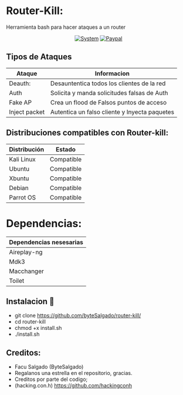 # Router-Kill:

Herramienta bash para hacer ataques a un router

<p align="center">
<a href=""><img title="System" src="https://img.shields.io/badge/Supported%20OS-Linux-orange?style=for-the-badge&logo=linux"></a>
<a href="https://paypal.me/facukaku021"><img title="Paypal" src="https://img.shields.io/badge/Donate-PayPal-green.svg?style=for-the-badge&logo=paypal"></a>
</p>


## Tipos de Ataques

| Ataque        |   Informacion                                 |
|---------------|-----------------------------------------------| 
| Deauth:       | Desauntentica todos los clientes de la red    |
| Auth          | Solicita y manda solicitudes falsas de Auth   |
| Fake AP       | Crea un flood de Falsos puntos de acceso      |
| Inject packet | Autentica un falso cliente y Inyecta paquetes |

## Distribuciones compatibles con Router-kill:

| Distribución |   Estado      |
|--------------|---------------| 
| Kali Linux   | Compatible    |
| Ubuntu       | Compatible    |
| Xbuntu       | Compatible    |
| Debian       | Compatible    |
| Parrot OS    | Compatible    |

# Dependencias:

| Dependencias nesesarias | 
|-------------------------|
| Aireplay-ng             | 
| Mdk3                    | 
| Macchanger              | 
| Toilet                  |



## Instalacion 🔧

* git clone https://github.com/byteSalgado/router-kill/
* cd router-kill
* chmod +x install.sh
* ./install.sh

## Creditos:

* Facu Salgado (ByteSalgado)
* Regalanos una estrella en el repositorio, gracias.
* Creditos por parte del codigo;
* (hacking.con.h) https://github.com/hackingconh
